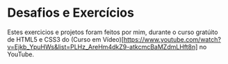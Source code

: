# Desafios e Exercícios
 Estes exercicios e projetos foram feitos por mim, durante o curso gratúito de HTML5 e CSS3 do (Curso em Vídeo)[https://www.youtube.com/watch?v=Ejkb_YpuHWs&list=PLHz_AreHm4dkZ9-atkcmcBaMZdmLHft8n] no YouTube.
